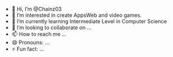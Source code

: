 - 👋 Hi, I’m @Chainz03
- 👀 I’m interested in create AppsWeb and video games.
- 🌱 I’m currently learning Intermediate Level in Computer Science
- 💞️ I’m looking to collaborate on ...
- 📫 How to reach me ...
- 😄 Pronouns: ...
- ⚡ Fun fact: ...

<!---
Chainz03/Chainz03 is a ✨ special ✨ repository because its `README.md` (this file) appears on your GitHub profile.
You can click the Preview link to take a look at your changes.
--->
